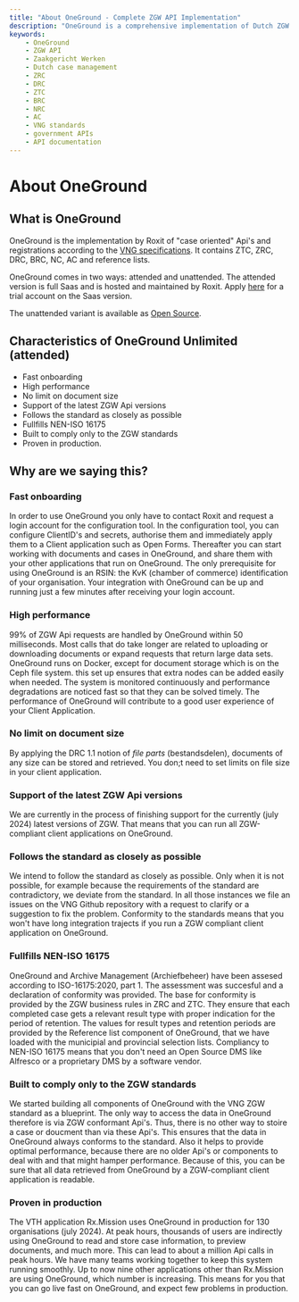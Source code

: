 ```yaml
---
title: "About OneGround - Complete ZGW API Implementation"
description: "OneGround is a comprehensive implementation of Dutch ZGW APIs for case management (Zaakgericht Werken). Learn about ZRC, DRC, ZTC, BRC, NRC, AC components, features, and how to get started with OneGround."
keywords:
    - OneGround
    - ZGW API
    - Zaakgericht Werken
    - Dutch case management
    - ZRC
    - DRC
    - ZTC
    - BRC
    - NRC
    - AC
    - VNG standards
    - government APIs
    - API documentation
---
```


# About OneGround

## What is OneGround

OneGround is the implementation by Roxit of "case oriented" Api's and registrations according to the [VNG specifications](https://vng-realisatie.github.io/gemma-zaken/standaard/).
It contains ZTC, ZRC, DRC, BRC, NC, AC and reference lists.

OneGround comes in two ways: attended and unattended. The attended version is full Saas and is hosted and maintained by Roxit. Apply [here](https://portaal.oneground.nl/register) for a trial account on the Saas version.

The unattended variant is available as [Open Source](https://github.com/OneGround/ZGW-APIs).

## Characteristics of OneGround Unlimited (attended)

- Fast onboarding
- High performance
- No limit on document size
- Support of the latest ZGW Api versions
- Follows the standard as closely as possible
- Fullfills NEN-ISO 16175
- Built to comply only to the ZGW standards
- Proven in production.

## Why are we saying this?

### Fast onboarding

In order to use OneGround you only have to contact Roxit and request a login account for the configuration tool. In the configuration tool, you can configure ClientID's and secrets, authorise them and immediately apply them to a Client application such as Open Forms. Thereafter you can start working with documents and cases in OneGround, and share them with your other applications that run on OneGround. The only prerequisite for using OneGround is an RSIN: the KvK (chamber of commerce) identification of your organisation. Your integration with OneGround can be up and running just a few minutes after receiving your login account.

### High performance

99% of ZGW Api requests are handled by OneGround within 50 milliseconds. Most calls that do take longer are related to uploading or downloading documents or expand requests that return large data sets. OneGround runs on Docker, except for document storage which is on the Ceph file system. this set up ensures that extra nodes can be added easily when needed. The system is monitored continuously and performance degradations are noticed fast so that they can be solved timely. The performance of OneGround will contribute to a good user experience of your Client Application.

### No limit on document size

By applying the DRC 1.1 notion of <em>file parts</em> (bestandsdelen), documents of any size can be stored and retrieved. You don;t need to set limits on file size in your client application.

### Support of the latest ZGW Api versions

We are currently in the process of finishing support for the currently (july 2024) latest versions of ZGW. That means that you can run all ZGW-compliant client applications on OneGround.

### Follows the standard as closely as possible

We intend to follow the standard as closely as possible. Only when it is not possible, for example because the requirements of the standard are contradictory, we deviate from the standard.
In all those instances we file an issues on the VNG Github repository with a request to clarify or a suggestion to fix the problem. Conformity to the standards means that you won't have long integration trajects if you run a ZGW compliant client application on OneGround.

### Fullfills NEN-ISO 16175

OneGround and Archive Management (Archiefbeheer) have been assesed according to ISO-16175:2020, part 1. The assessment was succesful and a declaration of conformity was provided. The base for conformity is provided by the ZGW business rules in ZRC and ZTC. They ensure that each completed case gets a relevant result type with proper indication for the period of retention. The values for result types and retention periods are provided by the Reference list component of OneGround, that we have loaded with the municipial and provincial selection lists. Compliancy to NEN-ISO 16175 means that you don't need an Open Source DMS like Alfresco or a proprietary DMS by a software vendor.

### Built to comply only to the ZGW standards

We started building all components of OneGround with the VNG ZGW standard as a blueprint. The only way to access the data in OneGround therefore is via ZGW conformant Api's. Thus, there is no other way to stoire a case or doucment than via these Api's. This ensures that the data in OneGround always conforms to the standard. Also it helps to provide optimal performance, because there are no older Api's or components to deal with and that might hamper performance. Because of this, you can be sure that all data retrieved from OneGround by a ZGW-compliant client application is readable.

### Proven in production

The VTH application Rx.Mission uses OneGround in production for 130 organisations (july 2024). At peak hours, thousands of users are indirectly using OneGround to read and store case information, to preview documents, and much more. This can lead to about a million Api calls in peak hours. We have many teams working together to keep this system running smoothly. Up to now nine other applications other than Rx.Mission are using OneGround, which number is increasing. This means for you that you can go live fast on OneGround, and expect few problems in production.
